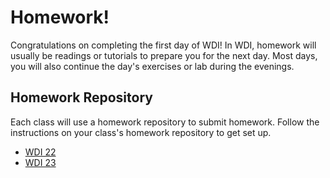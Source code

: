 # Homework!

Congratulations on completing the first day of WDI!  In WDI, homework will usually be readings or tutorials to prepare you for the next day. Most days, you will also continue the day's exercises or lab during the evenings. 


## Homework Repository

Each class will use a homework repository to submit homework. Follow the instructions on your class's homework repository to get set up.  

* <a href="https://github.com/sf-wdi-22-23/22-homework" target="_blank">WDI 22</a>
* <a href="https://github.com/sf-wdi-22-23/23-homework" target="_blank">WDI 23</a>
